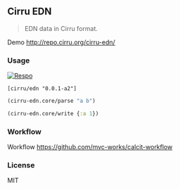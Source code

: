 
Cirru EDN
----

> EDN data in Cirru format.

Demo http://repo.cirru.org/cirru-edn/

### Usage

[![Respo](https://img.shields.io/clojars/v/cirru/edn.svg)](https://clojars.org/cirru/edn)

```edn
[cirru/edn "0.0.1-a2"]
```

```clojure
(cirru-edn.core/parse "a b")

(cirru-edn.core/write {:a 1})
```

### Workflow

Workflow https://github.com/mvc-works/calcit-workflow

### License

MIT
